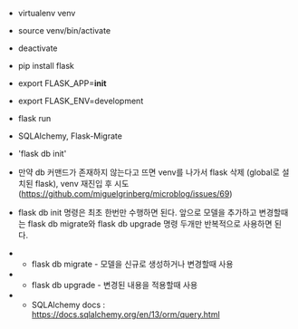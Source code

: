 - virtualenv venv
- source venv/bin/activate
- deactivate

- pip install flask
- export FLASK_APP=__init__
- export FLASK_ENV=development
- flask run

- SQLAlchemy, Flask-Migrate
- 'flask db init' 
- 만약 db 커맨드가 존재하지 않는다고 뜨면 venv를 나가서 flask 삭제 (global로 설치된 flask), venv 재진입 후 시도 (https://github.com/miguelgrinberg/microblog/issues/69)
- flask db init 명령은 최초 한번만 수행하면 된다. 앞으로 모델을 추가하고 변경할때는 flask db migrate와 flask db upgrade 명령 두개만 반복적으로 사용하면 된다.
- - flask db migrate - 모델을 신규로 생성하거나 변경할때 사용
- - flask db upgrade - 변경된 내용을 적용할때 사용
- - SQLAlchemy docs : https://docs.sqlalchemy.org/en/13/orm/query.html